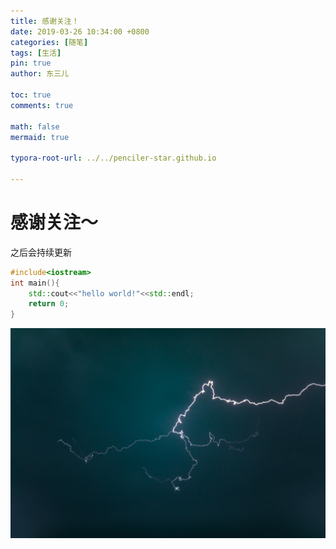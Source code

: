 ```yaml
---
title: 感谢关注！
date: 2019-03-26 10:34:00 +0800
categories: [随笔]
tags: [生活]
pin: true
author: 东三儿

toc: true
comments: true

math: false
mermaid: true

typora-root-url: ../../penciler-star.github.io

---
```


# 感谢关注～ 

之后会持续更新

```c++
#include<iostream>
int main(){
    std::cout<<"hello world!"<<std::endl;
  	return 0;
}
```

![wallhaven-1j7vo3](/assets/blog_res/2019-03-26-hello-world.assets/wallhaven-1j7vo3.jpg)
